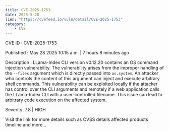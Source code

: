 ```yaml
---
title: CVE-2025-1753
date: 2025-5-28
lien: "https://cvefeed.io/vuln/detail/CVE-2025-1753"
category:
    - CVE
---
```


CVE ID : CVE-2025-1753

Published :  May 28
2025
10:15 a.m. | 7 hours
8 minutes ago

Description : LLama-Index CLI version v0.12.20 contains an OS command injection vulnerability. The vulnerability arises from the improper handling of the `--files` argument
which is directly passed into `os.system`. An attacker who controls the content of this argument can inject and execute arbitrary shell commands. This vulnerability can be exploited locally if the attacker has control over the CLI arguments
and remotely if a web application calls the LLama-Index CLI with a user-controlled filename. This issue can lead to arbitrary code execution on the affected system.

Severity: 7.8 | HIGH

Visit the link for more details
such as CVSS details
affected products
timeline
and more...
